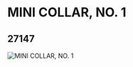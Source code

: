 # MINI COLLAR, NO. 1
## 27147
![MINI COLLAR, NO. 1](https://lc-www-live-s.legocdn.com/media/bricks/5/2/6171873.jpg)